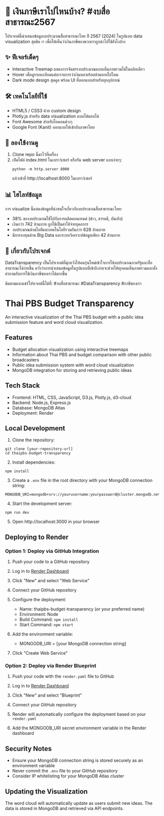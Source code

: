 # 💸 เงินภาษีเราไปไหนบ้าง? #งบสื่อสาธารณะ2567

โปรเจกต์นี้นำเสนอข้อมูลงบประมาณสื่อสาธารณะไทย ปี 2567 (2024) ในรูปแบบ data visualization สุดชิค 🔥 เพื่อให้เห็นว่าเงินภาษีของพวกเราถูกนำไปใช้ยังไงบ้าง

## ✨ ฟีเจอร์เด็ดๆ

- Interactive Treemap แสดงการจัดสรรงบประมาณแบบเห็นภาพรวมได้ในคลิกเดียว
- Hover เพื่อดูรายละเอียดแต่ละรายการว่าเงินหลายร้อยล้านหายไปไหน
- Dark mode design สุดคูล พร้อม UI ที่ออกแบบสำหรับทุกอุปกรณ์

## 🛠️ เทคโนโลยีที่ใช้

- HTML5 / CSS3 ด้วย custom design
- Plotly.js สำหรับ data visualization แบบโต้ตอบได้
- Font Awesome สำหรับไอคอนต่างๆ
- Google Font (Kanit) ออกแบบให้เข้ากับภาษาไทย

## 👀 ลองใช้งานดู

1. Clone repo นี้มาไว้ที่เครื่อง
2. เปิดไฟล์ index.html ในเบราว์เซอร์ หรือรัน web server แบบง่ายๆ:
   ```
   python -m http.server 8000
   ```
   แล้วเข้าที่ http://localhost:8000 ในเบราว์เซอร์

## 📊 ไฮไลท์ข้อมูล

การ visualize นี้แสดงข้อมูลที่น่าสนใจเกี่ยวกับงบประมาณสื่อสาธารณะไทย:

- 38% ของงบประมาณใช้ไปกับการผลิตคอนเทนต์ (ข่าว, สารคดี, บันเทิง)
- เงินกว่า 742 ล้านบาท ถูกใช้เป็นค่าใช้จ่ายบุคลากร
- งบประมาณด้านไอทีและเทคโนโลยีรวมกันกว่า 628 ล้านบาท
- มีการลงทุนด้าน Big Data และระบบวิเคราะห์ข้อมูลเพียง 42 ล้านบาท

## 💬 เกี่ยวกับโปรเจกต์

DataTransparency เป็นโปรเจกต์ที่มุ่งหวังให้คนรุ่นใหม่เข้าใจการใช้งบประมาณภาครัฐและสื่อสาธารณะได้ง่ายขึ้น หวังว่าการนำเสนอข้อมูลในรูปแบบที่เข้าถึงง่ายจะช่วยให้ทุกคนเห็นภาพรวมและตั้งคำถามกับการใช้เงินภาษีของเราได้มากขึ้น

ติดตามและแชร์โปรเจกต์นี้ได้ที่: #งบสื่อสาธารณะ #DataTransparency #ภาษีของเรา

# Thai PBS Budget Transparency

An interactive visualization of the Thai PBS budget with a public idea submission feature and word cloud visualization.

## Features

- Budget allocation visualization using interactive treemaps
- Information about Thai PBS and budget comparison with other public broadcasters
- Public idea submission system with word cloud visualization
- MongoDB integration for storing and retrieving public ideas

## Tech Stack

- Frontend: HTML, CSS, JavaScript, D3.js, Plotly.js, d3-cloud
- Backend: Node.js, Express.js
- Database: MongoDB Atlas
- Deployment: Render

## Local Development

1. Clone the repository:

```
git clone [your-repository-url]
cd thaipbs-budget-transparency
```

2. Install dependencies:

```
npm install
```

3. Create a `.env` file in the root directory with your MongoDB connection string:

```
MONGODB_URI=mongodb+srv://yourusername:yourpassword@cluster.mongodb.net/yourdatabase
```

4. Start the development server:

```
npm run dev
```

5. Open http://localhost:3000 in your browser

## Deploying to Render

### Option 1: Deploy via GitHub Integration

1. Push your code to a GitHub repository

2. Log in to [Render Dashboard](https://dashboard.render.com/)

3. Click "New" and select "Web Service"

4. Connect your GitHub repository

5. Configure the deployment:

   - Name: thaipbs-budget-transparency (or your preferred name)
   - Environment: Node
   - Build Command: `npm install`
   - Start Command: `npm start`

6. Add the environment variable:

   - MONGODB_URI = [your MongoDB connection string]

7. Click "Create Web Service"

### Option 2: Deploy via Render Blueprint

1. Push your code with the `render.yaml` file to GitHub

2. Log in to [Render Dashboard](https://dashboard.render.com/)

3. Click "New" and select "Blueprint"

4. Connect your GitHub repository

5. Render will automatically configure the deployment based on your `render.yaml`

6. Add the MONGODB_URI secret environment variable in the Render dashboard

## Security Notes

- Ensure your MongoDB connection string is stored securely as an environment variable
- Never commit the `.env` file to your GitHub repository
- Consider IP whitelisting for your MongoDB Atlas cluster

## Updating the Visualization

The word cloud will automatically update as users submit new ideas. The data is stored in MongoDB and retrieved via API endpoints.
